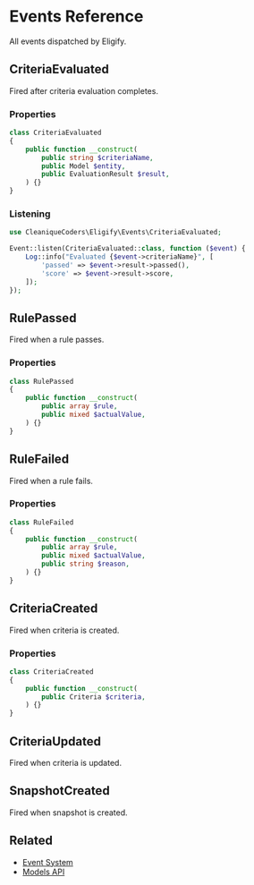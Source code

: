 # Events Reference

All events dispatched by Eligify.

## CriteriaEvaluated

Fired after criteria evaluation completes.

### Properties

```php
class CriteriaEvaluated
{
    public function __construct(
        public string $criteriaName,
        public Model $entity,
        public EvaluationResult $result,
    ) {}
}
```

### Listening

```php
use CleaniqueCoders\Eligify\Events\CriteriaEvaluated;

Event::listen(CriteriaEvaluated::class, function ($event) {
    Log::info("Evaluated {$event->criteriaName}", [
        'passed' => $event->result->passed(),
        'score' => $event->result->score,
    ]);
});
```

## RulePassed

Fired when a rule passes.

### Properties

```php
class RulePassed
{
    public function __construct(
        public array $rule,
        public mixed $actualValue,
    ) {}
}
```

## RuleFailed

Fired when a rule fails.

### Properties

```php
class RuleFailed
{
    public function __construct(
        public array $rule,
        public mixed $actualValue,
        public string $reason,
    ) {}
}
```

## CriteriaCreated

Fired when criteria is created.

### Properties

```php
class CriteriaCreated
{
    public function __construct(
        public Criteria $criteria,
    ) {}
}
```

## CriteriaUpdated

Fired when criteria is updated.

## SnapshotCreated

Fired when snapshot is created.

## Related

- [Event System](../../07-advanced-features/README.md#event-system)
- [Models API](api/models.md)
